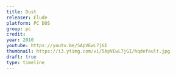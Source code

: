 ```yaml
---
title: Dust
releaser: Elude
platform: PC DOS
group: pc
credit:
year: 2010
youtube: https://youtu.be/5ApVEwL7jGI
thumbnail: https://i3.ytimg.com/vi/5ApVEwL7jGI/hqdefault.jpg
draft: true
type: timeline
---
```


